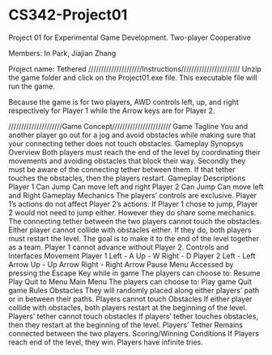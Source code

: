 # CS342-Project01
Project 01 for Experimental Game Development. Two-player Cooperative

Members: In Park, Jiajian Zhang

Project name: Tethered
/////////////////////Instructions///////////////////////
Unzip the game folder and click on the Project01.exe file. This executable file will run the game. 

Because the game is for two players, AWD controls left, up, and right respectively for Player 1 while the Arrow keys are for Player 2.

/////////////////////Game Concept///////////////////////
Game Tagline
  You and another player go out for a jog and avoid obstacles while making sure that your connecting tether does not touch obstacles. 
Gameplay Synopsys
  Overview
    Both players must reach the end of the level by coordinating their movements and avoiding obstacles that block their way. Secondly they must be aware of the connecting tether between them. If that tether touches the obstacles, then the players restart. 
Gameplay Descriptions
  Player 1
    Can Jump
    Can move left and right
  Player 2 
    Can Jump
    Can move left and Right
Gameplay Mechanics
  The players’ controls are exclusive. Player 1’s actions do not affect Player 2’s actions. If Player 1 chose to jump, Player 2 would not need to jump either. However they do share some mechanics. The connecting tether between the two players cannot touch the obstacles. Either player cannot collide with obstacles either. If they do, both players must restart the level. 
  The goal is to make it to the end of the level together as a team. Player 1 cannot advance without Player 2. 
Controls and Interfaces
  Movement
    Player 1
      Left - A
      Up - W
      Right - D
    Player 2
      Left - Left Arrow
      Up - Up Arrow
      Right - Right Arrow
  Pause Menu
    Accessed by pressing the Escape Key while in game
    The players can choose to:
      Resume Play
      Quit to Menu
  Main Menu
    The players can choose to:
      Play game 
      Quit game
  Rules
    Obstacles
      They will randomly placed along either players’ path or in between their paths. 
      Players cannot touch Obstacles
      If either player collide with obstacles, both players restart at the beginning of the level.
      Players’ tether cannot touch obstacles
      If players’ tether touches obstacles, then they restart at the beginning of the level.
    Players’ Tether
      Remains connected between the two players.
    Scoring/Winning Conditions
      If Players reach end of the level, they win. 
      Players have infinite tries. 
